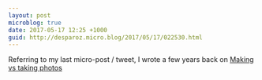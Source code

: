 ```yaml
---
layout: post
microblog: true
date: 2017-05-17 12:25 +1000
guid: http://desparoz.micro.blog/2017/05/17/022530.html
---
```

Referring to my last micro-post / tweet, I wrote a few years back on [Making vs taking photos](http://www.desparoz.com/2014/05/31/do-you-make-or-take-your-photos/)
